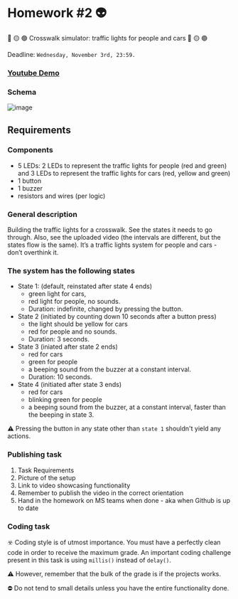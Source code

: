 # Homework #2 :alien:
:red_circle: :yellow_circle: :green_circle: Crosswalk simulator: traffic lights for people and cars :red_circle: :yellow_circle: :green_circle:

Deadline: ```Wednesday, November 3rd, 23:59.```
 
### [Youtube Demo]()

### Schema
![image](https://user-images.githubusercontent.com/61749814/139914040-c4f3a10c-122a-4f36-980e-42997d065d17.png)


## Requirements
### Components 
- 5 LEDs: 2 LEDs to represent the traffic lights for people (red and green) and 3 LEDs to represent the traffic lights for cars (red, yellow and green)
- 1 button
- 1 buzzer
- resistors and wires (per logic)

### General description
Building the traffic lights for a crosswalk. See the states it needs to go through. Also, see the uploaded video (the intervals are different, but the states flow is the same). It’s a traffic lights system for people and cars - don’t overthink it.

### The system has the following states
- State 1: (default, reinstated after state 4 ends)
  - green light for cars,
  - red light for people, no sounds. 
  - Duration: indefinite, changed by pressing the button.
- State 2 (initiated by counting down 10 seconds after a button press)
  - the light should be yellow for cars
  - red for people and no sounds.
  - Duration: 3 seconds.
- State 3 (iniated after state 2 ends)
  - red for cars
  - green for people
  - a beeping sound from the buzzer at a constant interval. 
  - Duration: 10 seconds.
- State 4 (initiated after state 3 ends)
  - red for cars
  - blinking green for people 
  - a beeping sound from the buzzer, at a constant interval, faster than the beeping in state 3.
  
:warning: Pressing the button in any state other than ```state 1``` shouldn't yield any actions.

### Publishing task
1. Task Requirements
2. Picture of the setup
3. Link to video showcasing functionality 
4. Remember to publish the video in the correct orientation
5. Hand in the homework on MS teams when done - aka when Github is up to date

### Coding task
:biohazard: Coding style is of utmost importance. You must have a perfectly clean code in order to receive the maximum grade. An important coding challenge present in this task is using ```millis()``` instead of ```delay()```.

:warning: However, remember that the bulk of the grade is if the projects works.

:no_entry: Do not tend to small details unless you have the entire functionality done.
